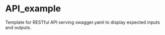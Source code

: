 # API_example
Template for RESTful API serving swagger.yaml to display expected inputs and outputs.
